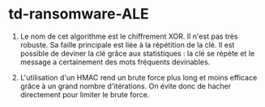 # td-ransomware-ALE

1. Le nom de cet algorithme est le chiffrement XOR. Il n'est pas très robuste. Sa faille principale est liée à la répétition de la clé. Il est possible de deviner la clé grâce aux statistiques : la clé se répète et le message a certainement des mots fréquents devinables.

2. L'utilisation d'un HMAC rend un brute force plus long et moins efficace grâce à un grand nombre d'itérations. On évite donc de hacher directement pour limiter le brute force.